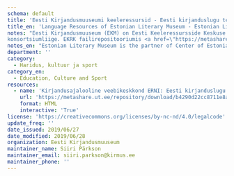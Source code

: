 ```yaml
---
schema: default
title: 'Eesti Kirjandusmuuseumi keeleressursid - Eesti kirjanduslugu tekstides 1924 – 1925'
title_en: 'Language Resources of Estonian Literary Museum - Estonian Literary History in Texts 1924–1925'
notes: "Eesti Kirjandusmuuseum (EKM) on Eesti Keeleressursside Keskuse (<a href=\"https://keeleressursid.ee/et/eesti-keeleressursside-keskus\">EKRK</a>) 
konsortsiumliige. EKRK failirepositooriumis <a href=\"https://metashare.ut.ee/repository/search/?q=Eesti+Kirjandusmuuseum\">Metashare</a> on registreeritud ja kättesaadavaks tehtud mitmeid Eesti Kirjandusmuuseumi kogude materjale, nagu näiteks Eesti mõistatused, Kodavere pajatused, anekdoodid, Eesti 1920ndate aastate kirjanduskriitikakorpus. Erinevatel resurssidel on erinevad litsentsid ja neist tulenevad kasutuspiirangud."
notes_en: "Estonian Literary Museum is the partner of Center of Estonian Language Resources (<a href=\"https://keeleressursid.ee/en/\">CELR</a>). The CELR file repository <a href=\"https://metashare.ut.ee/repository/search/?q=Eesti+Kirjandusmuuseum\">Metashare</a> has registered and made available several Estonian Literary Museum's collection's materials. Different resources have different licenses and restrictions on use."
department: ''
category:
  - Haridus, kultuur ja sport
category_en:
  - Education, Culture and Sport
resources:
  - name: 'Kirjandusajalooline veebikeskkond ERNI: Eesti kirjanduslugu tekstides 1924 – 1925'
    url: 'https://metashare.ut.ee/repository/download/b4290d22cc8711e8a6e4005056b400247a5b7935e43e4accab1543eb86788d7f/'
    format: HTML
    interactive: 'True'
license: 'https://creativecommons.org/licenses/by-nc-nd/4.0/legalcode'
update_freq: ''
date_issued: 2019/06/27
date_modified: 2019/06/28
organization: Eesti Kirjandusmuuseum
maintainer_name: Siiri Pärkson
maintainer_email: siiri.parkson@kirmus.ee
maintainer_phone: ''
---
```

